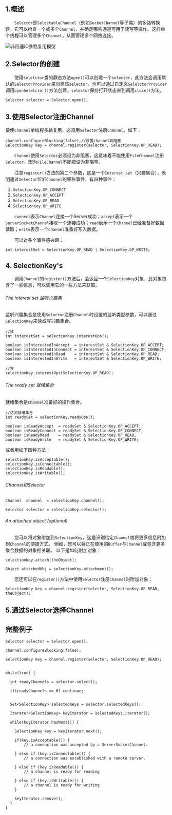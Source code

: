 ## 1.概述
&emsp;&emsp;`Selector`是`SelectableChannel`（例如`SocketChannel`等子类）的多路转换器，它可以检查一个或多个`Channel`，并确定哪些通道可用于读写等操作。这样单个线程可以管理多个`Channel`，从而管理多个网络连接。

![非阻塞IO多路复用模型](https://upload-images.jianshu.io/upload_images/6959686-94023606c413da5a.png?imageMogr2/auto-orient/strip%7CimageView2/2/w/504/format/webp)

## 2.Selector的创建
&emsp;&emsp;使用`Selelctor`类的静态方法`open()`可以创建一个`selector`，此方法会调用默认的`SelectorProvider`来创建该`selector`。也可以通过自定义`SelelctorProvider`调用`openSelelctor()`方法创建。`selector`保持打开状态直到调用`close()`方法。
```
Selector selector = Selector.open();
```
## 3.使用Selector注册Channel
要使`Channel`单线程多路复用，必须用`Selector`注册`Channel`。如下：
```
channel.configureBlocking(false);//设置channel非阻塞
SelectionKey key = channel.register(selector, SelectionKey.OP_READ);
```
&emsp;&emsp;`Channel`使用`Selector`必须设为非阻塞，这意味着不能使用`FileChannel`注册`Selector`，因为`FileChannel`不能被设为非阻塞。

&emsp;&emsp;注意`register()`方法的第二个参数，这是一个`Interest set`（兴趣集合），表明通过`Selector`监听`Channel`的哪些事件，有四种事件：
1. `SelectionKey.OP_CONNECT`
2. `SelectionKey.OP_ACCEPT`
3. `SelectionKey.OP_READ`
4. `SelectionKey.OP_WRITE`

&emsp;&emsp;`connect`表示`Channel`连接一个Server成功；`accept`表示一个`ServerSocketChannel`接收一个连接成功；`read`表示一个`Channel`已经准备好数据读取；`write`表示一个`Channel`准备好写入数据。

&emsp;&emsp;可以对多个事件感兴趣：
```
int interestSet = SelectionKey.OP_READ | SelectionKey.OP_WRITE;    
```

## 4. SelectionKey's
&emsp;&emsp;调用`Channel`的`register()`方法后，会返回一个`SelectionKey`对象，此对象包含了一些信息，可以调用它的一些方法来获取。
###### The interest set  监听兴趣集
监听兴趣集合是使用`Selector`注册`Channel`时设置的监听类型参数，可以通过`SelectionKey`来读或写兴趣集合。
```
//读
int interestSet = selectionKey.interestOps();

boolean isInterestedInAccept  = interestSet & SelectionKey.OP_ACCEPT;
boolean isInterestedInConnect = interestSet & SelectionKey.OP_CONNECT;
boolean isInterestedInRead    = interestSet & SelectionKey.OP_READ;
boolean isInterestedInWrite   = interestSet & SelectionKey.OP_WRITE;
```
```
//写
selectionKey.interestOps(SelectionKey.OP_READ);
```
###### The ready set  就绪集合
就绪集合是`Channel`准备好的操作集合。
```
//访问就绪集合
int readySet = selectionKey.readyOps();

boolean isReadyAccept  = readySet & SelectionKey.OP_ACCEPT;
boolean isReadyConnect = readySet & SelectionKey.OP_CONNECT;
boolean isReadyRead    = readySet & SelectionKey.OP_READ;
boolean isReadyWrite   = readySet & SelectionKey.OP_WRITE;
```
或者用如下四种方法：
```
selectionKey.isAcceptable();
selectionKey.isConnectable();
selectionKey.isReadable();
selectionKey.isWritable();
```
###### Channel和Selector
```
Channel  channel  = selectionKey.channel();

Selector selector = selectionKey.selector();
```
###### An attached object (optional)
&emsp;&emsp;您可以将对象附加到`SelectionKey`，这是识别给定`Channel`或将更多信息附加到`Channel`的便捷方式。 例如，您可以将正在使用的`Buffer`与`Channel`或包含更多聚合数据的对象相关联。 以下是如何附加对象：
```
selectionKey.attach(theObject);

Object attachedObj = selectionKey.attachment();
```
&emsp;&emsp;您还可以在`register()`方法中使用`Selector`注册`Channel`时附加对象：
```
SelectionKey key = channel.register(selector, SelectionKey.OP_READ, theObject);
```

## 5.通过Selector选择Channel


## 完整例子
```
Selector selector = Selector.open();

channel.configureBlocking(false);

SelectionKey key = channel.register(selector, SelectionKey.OP_READ);


while(true) {

  int readyChannels = selector.select();

  if(readyChannels == 0) continue;


  Set<SelectionKey> selectedKeys = selector.selectedKeys();

  Iterator<SelectionKey> keyIterator = selectedKeys.iterator();

  while(keyIterator.hasNext()) {

    SelectionKey key = keyIterator.next();

    if(key.isAcceptable()) {
        // a connection was accepted by a ServerSocketChannel.

    } else if (key.isConnectable()) {
        // a connection was established with a remote server.

    } else if (key.isReadable()) {
        // a channel is ready for reading

    } else if (key.isWritable()) {
        // a channel is ready for writing
    }

    keyIterator.remove();
  }
}
```